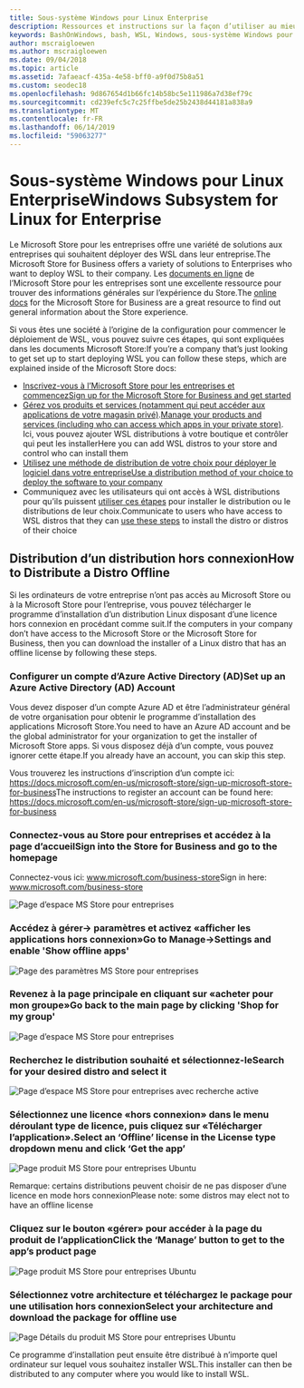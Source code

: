 ```yaml
---
title: Sous-système Windows pour Linux Enterprise
description: Ressources et instructions sur la façon d’utiliser au mieux le sous-système Windows pour Linux dans un environnement d’entreprise.
keywords: BashOnWindows, bash, WSL, Windows, sous-système Windows pour Linux, windowssubsystem, Ubuntu, Debian, SUSE, Windows 10, Enterprise, déploiement, hors connexion, empaquetage, stockage, distribution, installation, installation
author: mscraigloewen
ms.author: mscraigloewen
ms.date: 09/04/2018
ms.topic: article
ms.assetid: 7afaeacf-435a-4e58-bff0-a9f0d75b8a51
ms.custom: seodec18
ms.openlocfilehash: 9d867654d1b66fc14b58bc5e111986a7d38ef79c
ms.sourcegitcommit: cd239efc5c7c25ffbe5de25b2438d44181a838a9
ms.translationtype: MT
ms.contentlocale: fr-FR
ms.lasthandoff: 06/14/2019
ms.locfileid: "59063277"
---
```

# <a name="windows-subsystem-for-linux-for-enterprise"></a><span data-ttu-id="891cc-104">Sous-système Windows pour Linux Enterprise</span><span class="sxs-lookup"><span data-stu-id="891cc-104">Windows Subsystem for Linux for Enterprise</span></span>

<span data-ttu-id="891cc-105">Le Microsoft Store pour les entreprises offre une variété de solutions aux entreprises qui souhaitent déployer des WSL dans leur entreprise.</span><span class="sxs-lookup"><span data-stu-id="891cc-105">The Microsoft Store for Business offers a variety of solutions to Enterprises who want to deploy WSL to their company.</span></span> <span data-ttu-id="891cc-106">Les [documents en ligne](https://docs.microsoft.com/en-us/microsoft-store/) de l’Microsoft Store pour les entreprises sont une excellente ressource pour trouver des informations générales sur l’expérience du Store.</span><span class="sxs-lookup"><span data-stu-id="891cc-106">The [online docs](https://docs.microsoft.com/en-us/microsoft-store/) for the Microsoft Store for Business are a great resource to find out general information about the Store experience.</span></span>

<span data-ttu-id="891cc-107">Si vous êtes une société à l’origine de la configuration pour commencer le déploiement de WSL, vous pouvez suivre ces étapes, qui sont expliquées dans les documents Microsoft Store:</span><span class="sxs-lookup"><span data-stu-id="891cc-107">If you’re a company that’s just looking to get set up to start deploying WSL you can follow these steps, which are explained inside of the Microsoft Store docs:</span></span>

* [<span data-ttu-id="891cc-108">Inscrivez-vous à l’Microsoft Store pour les entreprises et commencez</span><span class="sxs-lookup"><span data-stu-id="891cc-108">Sign up for the Microsoft Store for Business and get started</span></span>](https://docs.microsoft.com/en-us/microsoft-store/sign-up-microsoft-store-for-business-overview)
* <span data-ttu-id="891cc-109">[Gérez vos produits et services (notamment qui peut accéder aux applications de votre magasin privé)](https://docs.microsoft.com/en-us/microsoft-store/manage-apps-microsoft-store-for-business-overview).</span><span class="sxs-lookup"><span data-stu-id="891cc-109">[Manage your products and services (including who can access which apps in your private store)](https://docs.microsoft.com/en-us/microsoft-store/manage-apps-microsoft-store-for-business-overview).</span></span> <span data-ttu-id="891cc-110">Ici, vous pouvez ajouter WSL distributions à votre boutique et contrôler qui peut les installer</span><span class="sxs-lookup"><span data-stu-id="891cc-110">Here you can add WSL distros to your store and control who can install them</span></span>
* [<span data-ttu-id="891cc-111">Utilisez une méthode de distribution de votre choix pour déployer le logiciel dans votre entreprise</span><span class="sxs-lookup"><span data-stu-id="891cc-111">Use a distribution method of your choice to deploy the software to your company</span></span>](https://docs.microsoft.com/en-us/microsoft-store/distribute-apps-to-your-employees-microsoft-store-for-business)
* <span data-ttu-id="891cc-112">Communiquez avec les utilisateurs qui ont accès à WSL distributions pour qu’ils puissent [utiliser ces étapes](https://docs.microsoft.com/en-us/windows/wsl/install-win10) pour installer le distribution ou le distributions de leur choix.</span><span class="sxs-lookup"><span data-stu-id="891cc-112">Communicate to users who have access to WSL distros that they can [use these steps](https://docs.microsoft.com/en-us/windows/wsl/install-win10) to install the distro or distros of their choice</span></span> 

## <a name="how-to-distribute-a-distro-offline"></a><span data-ttu-id="891cc-113">Distribution d’un distribution hors connexion</span><span class="sxs-lookup"><span data-stu-id="891cc-113">How to Distribute a Distro Offline</span></span>

<span data-ttu-id="891cc-114">Si les ordinateurs de votre entreprise n’ont pas accès au Microsoft Store ou à la Microsoft Store pour l’entreprise, vous pouvez télécharger le programme d’installation d’un distribution Linux disposant d’une licence hors connexion en procédant comme suit.</span><span class="sxs-lookup"><span data-stu-id="891cc-114">If the computers in your company don’t have access to the Microsoft Store or the Microsoft Store for Business, then you can download the installer of a Linux distro that has an offline license by following these steps.</span></span> 

### <a name="set-up-an-azure-active-directory-ad-account"></a><span data-ttu-id="891cc-115">Configurer un compte d’Azure Active Directory (AD)</span><span class="sxs-lookup"><span data-stu-id="891cc-115">Set up an Azure Active Directory (AD) Account</span></span> 

<span data-ttu-id="891cc-116">Vous devez disposer d’un compte Azure AD et être l’administrateur général de votre organisation pour obtenir le programme d’installation des applications Microsoft Store.</span><span class="sxs-lookup"><span data-stu-id="891cc-116">You need to have an Azure AD account and be the global administrator for your organization to get the installer of Microsoft Store apps.</span></span> <span data-ttu-id="891cc-117">Si vous disposez déjà d’un compte, vous pouvez ignorer cette étape.</span><span class="sxs-lookup"><span data-stu-id="891cc-117">If you already have an account, you can skip this step.</span></span>

<span data-ttu-id="891cc-118">Vous trouverez les instructions d’inscription d’un compte ici: https://docs.microsoft.com/en-us/microsoft-store/sign-up-microsoft-store-for-business</span><span class="sxs-lookup"><span data-stu-id="891cc-118">The instructions to register an account can be found here: https://docs.microsoft.com/en-us/microsoft-store/sign-up-microsoft-store-for-business</span></span>

### <a name="sign-into-the-store-for-business-and-go-to-the-homepage"></a><span data-ttu-id="891cc-119">Connectez-vous au Store pour entreprises et accédez à la page d’accueil</span><span class="sxs-lookup"><span data-stu-id="891cc-119">Sign into the Store for Business and go to the homepage</span></span>
<span data-ttu-id="891cc-120">Connectez-vous ici: www.microsoft.com/business-store</span><span class="sxs-lookup"><span data-stu-id="891cc-120">Sign in here: www.microsoft.com/business-store</span></span>

![Page d’espace MS Store pour entreprises](media/offlineinstallscreens/1-screen.png)

### <a name="go-to-manage-settings-and-enable-show-offline-apps"></a><span data-ttu-id="891cc-122">Accédez à gérer-> paramètres et activez «afficher les applications hors connexion»</span><span class="sxs-lookup"><span data-stu-id="891cc-122">Go to Manage->Settings and enable 'Show offline apps'</span></span>

![Page des paramètres MS Store pour entreprises](media/offlineinstallscreens/2-screen.png)

### <a name="go-back-to-the-main-page-by-clicking-shop-for-my-group"></a><span data-ttu-id="891cc-124">Revenez à la page principale en cliquant sur «acheter pour mon groupe»</span><span class="sxs-lookup"><span data-stu-id="891cc-124">Go back to the main page by clicking 'Shop for my group'</span></span>

![Page d’espace MS Store pour entreprises](media/offlineinstallscreens/1-screen.png)

### <a name="search-for-your-desired-distro-and-select-it"></a><span data-ttu-id="891cc-126">Recherchez le distribution souhaité et sélectionnez-le</span><span class="sxs-lookup"><span data-stu-id="891cc-126">Search for your desired distro and select it</span></span>

![Page d’espace MS Store pour entreprises avec recherche active](media/offlineinstallscreens/3-screen.png)

### <a name="select-an-offline-license-in-the-license-type-dropdown-menu-and-click-get-the-app"></a><span data-ttu-id="891cc-128">Sélectionnez une licence «hors connexion» dans le menu déroulant type de licence, puis cliquez sur «Télécharger l’application».</span><span class="sxs-lookup"><span data-stu-id="891cc-128">Select an ‘Offline’ license in the License type dropdown menu and click ‘Get the app’</span></span>

![Page produit MS Store pour entreprises Ubuntu](media/offlineinstallscreens/4-screen.png)

<span data-ttu-id="891cc-130">Remarque: certains distributions peuvent choisir de ne pas disposer d’une licence en mode hors connexion</span><span class="sxs-lookup"><span data-stu-id="891cc-130">Please note: some distros may elect not to have an offline license</span></span>

### <a name="click-the-manage-button-to-get-to-the-apps-product-page"></a><span data-ttu-id="891cc-131">Cliquez sur le bouton «gérer» pour accéder à la page du produit de l’application</span><span class="sxs-lookup"><span data-stu-id="891cc-131">Click the ‘Manage’ button to get to the app’s product page</span></span>

![Page produit MS Store pour entreprises Ubuntu](media/offlineinstallscreens/5-screen.png)

### <a name="select-your-architecture-and-download-the-package-for-offline-use"></a><span data-ttu-id="891cc-133">Sélectionnez votre architecture et téléchargez le package pour une utilisation hors connexion</span><span class="sxs-lookup"><span data-stu-id="891cc-133">Select your architecture and download the package for offline use</span></span>

![Page Détails du produit MS Store pour entreprises Ubuntu](media/offlineinstallscreens/6-screen.png)

<span data-ttu-id="891cc-135">Ce programme d’installation peut ensuite être distribué à n’importe quel ordinateur sur lequel vous souhaitez installer WSL.</span><span class="sxs-lookup"><span data-stu-id="891cc-135">This installer can then be distributed to any computer where you would like to install WSL.</span></span>